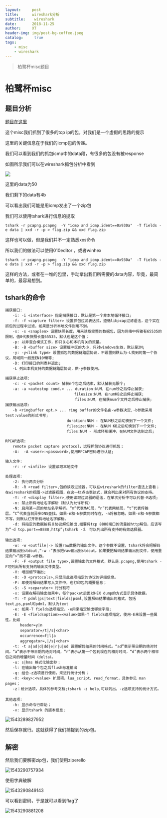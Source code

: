```yaml
---
layout:     post
title:      wireshark分析
subtitle:    wireshark
date:       2018-11-25
author:     XT
header-img: img/post-bg-coffee.jpeg
catalog: 	 true
tags:
    - misc
    - wireshark
---
```



> 柏鹭杯misc题目

# 柏鹭杯misc

## 题目分析

[题目在这里](https://github.com/xineting/xineting.github.io/blob/master/challenge/%E6%9F%8F%E9%B9%AD%E6%9D%AF2018/misc/pcapng.pcapng)

这个misc我们抓到了很多的tcp ip的包，对我们是一个虚假的思路的提示

这里的关键信息在于我们的icmp包的传递。

我们可以看到我们的抓包icmp中的data段，有很多的包没有被response

如图所示我们可以在wireshark抓包分析中看到

![](https://raw.githubusercontent.com/xineting/xineting.github.io/master/img/1543280908590.png)

这里的data为50

我们剩下的data有4b

可以看出我们可能是用icmp发出了一个zip包

我们可以使用tshark进行信息的提取

```shell
tshark -r pcapng.pcapng  -Y "icmp and icmp.ident==0x930a"  -T fields -e data | xxd -r -p > flag.zip && xxd flag.zip
```

这样也可以做，但是我们并不一定熟悉xxs命令

所以我们的做法可以使用010editor ，或者winhex

```
tshark -r pcapng.pcapng  -Y "icmp and icmp.ident==0x930a"  -T fields -e data | xxd -r -p > flag.zip && xxd flag.zip
```

这样的方法，或者在一堆的包里，手动拿出我们所需要的data内容，毕竟，最简单的，最容易想到。

## tshark的命令

```
捕获接口:
　　-i: -i <interface> 指定捕获接口，默认是第一个非本地循环接口;
　　-f: -f <capture filter> 设置抓包过滤表达式，遵循libpcap过滤语法，这个实在抓包的过程中过滤，如果是分析本地文件则用不到。
　　-s: -s <snaplen> 设置快照长度，用来读取完整的数据包，因为网络中传输有65535的限制，值0代表快照长度65535，默认也是这个值；
　　-p: 以非混合模式工作，即只关心和本机有关的流量。
　　-B: -B <buffer size> 设置缓冲区的大小，只对windows生效，默认是2M;
　　-y: -y<link type> 设置抓包的数据链路层协议，不设置则默认为-L找到的第一个协议，局域网一般是EN10MB等;
　　-D: 打印接口的列表并退出;
　　-L 列出本机支持的数据链路层协议，供-y参数使用。

捕获停止选项:
　　-c: -c <packet count> 捕获n个包之后结束，默认捕获无限个;
　　-a: -a <autostop cond.> ... duration:NUM，在num秒之后停止捕获;
　　　　　　　　　　　　　　　　　　 filesize:NUM，在numKB之后停止捕获;
　　　　　　　　　　　　　　　　　   files:NUM，在捕获num个文件之后停止捕获;
捕获输出选项:
　　-b <ringbuffer opt.> ... ring buffer的文件名由-w参数决定,-b参数采用test:value的形式书写;
　　　　　　　　　　　　　　　　 duration:NUM - 在NUM秒之后切换到下一个文件;
　　　　　　　　　　　　　　　　 filesize:NUM - 在NUM KB之后切换到下一个文件;
　　　　　　　　　　　　　　　　 files:NUM - 形成环形缓冲，在NUM文件达到之后;

RPCAP选项:
　　remote packet capture protocol，远程抓包协议进行抓包；
　　-A:  -A <user>:<password>,使用RPCAP密码进行认证;

输入文件:
　　-r: -r <infile> 设置读取本地文件

处理选项:
　　-2: 执行两次分析
　　-R: -R <read filter>,包的读取过滤器，可以在wireshark的filter语法上查看；在wireshark的视图->过滤器视图，在这一栏点击表达式，就会列出来对所有协议的支持。
　　-Y: -Y <display filter>,使用读取过滤器的语法，在单次分析中可以代替-R选项;
　　-n: 禁止所有地址名字解析（默认为允许所有）
　　-N: 启用某一层的地址名字解析。“m”代表MAC层，“n”代表网络层，“t”代表传输层，“C”代表当前异步DNS查找。如果-n和-N参数同时存在，-n将被忽略。如果-n和-N参数都不写，则默认打开所有地址名字解析。
　　-d: 将指定的数据按有关协议解包输出,如要将tcp 8888端口的流量按http解包，应该写为“-d tcp.port==8888,http”;tshark -d. 可以列出所有支持的有效选择器。
　　
输出选项:
　　-w: -w <outfile|-> 设置raw数据的输出文件。这个参数不设置，tshark将会把解码结果输出到stdout,“-w -”表示把raw输出到stdout。如果要把解码结果输出到文件，使用重定向“>”而不要-w参数。
　　-F: -F <output file type>,设置输出的文件格式，默认是.pcapng,使用tshark -F可列出所有支持的输出文件类型。
　　-V: 增加细节输出;
　　-O: -O <protocols>,只显示此选项指定的协议的详细信息。
　　-P: 即使将解码结果写入文件中，也打印包的概要信息；
　　-S: -S <separator> 行分割符
　　-x: 设置在解码输出结果中，每个packet后面以HEX dump的方式显示具体数据。
　　-T: -T pdml|ps|text|fields|psml,设置解码结果输出的格式，包括text,ps,psml和pdml，默认为text
　　-e: 如果-T fields选项指定，-e用来指定输出哪些字段;
　　-E: -E <fieldsoption>=<value>如果-T fields选项指定，使用-E来设置一些属性，比如
　　　　header=y|n
　　　　separator=/t|/s|<char>
　　　　occurrence=f|l|a
　　　　aggregator=,|/s|<char>
　　-t: -t a|ad|d|dd|e|r|u|ud 设置解码结果的时间格式。“ad”表示带日期的绝对时间，“a”表示不带日期的绝对时间，“r”表示从第一个包到现在的相对时间，“d”表示两个相邻包之间的增量时间（delta）。
　　-u: s|hms 格式化输出秒；
　　-l: 在输出每个包之后flush标准输出
　　-q: 结合-z选项进行使用，来进行统计分析；
　　-X: <key>:<value> 扩展项，lua_script、read_format，具体参见 man pages；
　　-z：统计选项，具体的参考文档;tshark -z help,可以列出，-z选项支持的统计方式。
　　
其他选项:
　　-h: 显示命令行帮助；
　　-v: 显示tshark 的版本信息;
```

![1543289827952](https://raw.githubusercontent.com/xineting/xineting.github.io/master/img/1543289827952.png)

然后保存就行。这就获得了我们捕捉到的zip包。

## 解密

然后我们要解密zip包，我们使用ziperello

![1543290757934](https://raw.githubusercontent.com/xineting/xineting.github.io/master/img/1543290757934.png)

使用字典破解

![1543290849143](https://raw.githubusercontent.com/xineting/xineting.github.io/master/img/1543290849143.png)

可以看到密码，于是就可以看到flag了

![1543290881208](https://raw.githubusercontent.com/xineting/xineting.github.io/master/img/1543290881208.png)